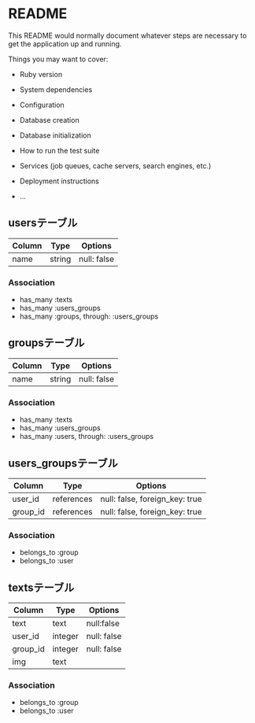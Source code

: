 # README

This README would normally document whatever steps are necessary to get the
application up and running.

Things you may want to cover:

* Ruby version

* System dependencies

* Configuration

* Database creation

* Database initialization

* How to run the test suite

* Services (job queues, cache servers, search engines, etc.)

* Deployment instructions

* ...


## usersテーブル

|Column|Type|Options|
|------|----|-------|
|name|string|null: false|

### Association
- has_many :texts
- has_many :users_groups
- has_many :groups, through: :users_groups




## groupsテーブル

|Column|Type|Options|
|------|----|-------|
|name|string|null: false|

### Association
- has_many :texts
- has_many :users_groups
- has_many :users, through: :users_groups




## users_groupsテーブル

|Column|Type|Options|
|------|----|-------|
|user_id|references|null: false, foreign_key: true|
|group_id|references|null: false, foreign_key: true|

### Association
- belongs_to :group
- belongs_to :user




## textsテーブル

|Column|Type|Options|
|------|----|-------|
|text|text|null:false|
|user_id|integer|null: false|
|group_id|integer|null: false|
|img|text|  |


### Association
- belongs_to :group
- belongs_to :user
